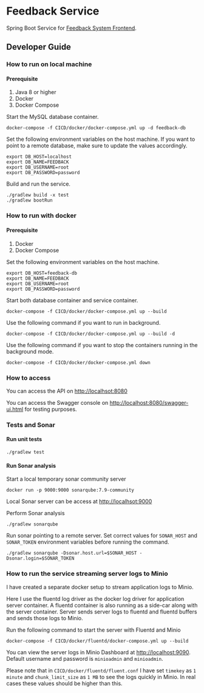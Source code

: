 # Feedback Service
Spring Boot Service for [Feedback System Frontend](https://github.com/dulajra/feedback-system-frontend). 

## Developer Guide 
### How to run on local machine
#### Prerequisite
1. Java 8 or higher
2. Docker
3. Docker Compose

Start the MySQL database container.

```
docker-compose -f CICD/docker/docker-compose.yml up -d feedback-db
```

Set the following environment variables on the host machine. 
If you want to point to a remote database, make sure to update the values accordingly.

```
export DB_HOST=localhost
export DB_NAME=FEEDBACK
export DB_USERNAME=root
export DB_PASSWORD=password
```

Build and run the service.

```
./gradlew build -x test
./gradlew bootRun
```

### How to run with docker 
#### Prerequisite
1. Docker
2. Docker Compose

Set the following environment variables on the host machine.

```
export DB_HOST=feedback-db
export DB_NAME=FEEDBACK
export DB_USERNAME=root
export DB_PASSWORD=password
```

Start both database container and service container.

```
docker-compose -f CICD/docker/docker-compose.yml up --build
```

Use the following command if you want to run in background.
 
```
docker-compose -f CICD/docker/docker-compose.yml up --build -d
```

Use the following command if you want to stop the containers running in the background mode.

```
docker-compose -f CICD/docker/docker-compose.yml down
```

### How to access
You can access the API on [http://localhsot:8080](http://localhsot:8080)

You can access the Swagger console on [http://localhost:8080/swagger-ui.html](http://localhost:8080/swagger-ui.html) for testing purposes. 

### Tests and Sonar
#### Run unit tests

```
./gradlew test
```

#### Run Sonar analysis
Start a local temporary sonar community server

```
docker run -p 9000:9000 sonarqube:7.9-community
```

Local Sonar server can be access at [http://localhsot:9000](http://localhsot:9000)

Perform Sonar analysis

```
./gradlew sonarqube
```

Run sonar pointing to a remote server.
Set correct values for `SONAR_HOST` and `SONAR_TOKEN` environment variables before running the command.

```
./gradlew sonarqube -Dsonar.host.url=$SONAR_HOST -Dsonar.login=$SONAR_TOKEN
```

### How to run the service streaming server logs to Minio
I have created a separate docker setup to stream application logs to Minio.

Here I use the fluentd log driver as the docker log driver for application server container.
A fluentd container is also running as a side-car along with the server container. 
Server sends server logs to fluentd and fluentd buffers and sends those logs to Minio. 

Run the following command to start the server with Fluentd and Minio

```
docker-compose -f CICD/docker/fluentd/docker-compose.yml up --build
```

You can view the server logs in Minio Dashboard at [http://localhost:9090](http://localhost:9090). 
Default username and password is `minioadmin` and `minioadmin`.

Please note that in `CICD/docker/fluentd/fluent.conf` I have set `timekey` as `1 minute` and `chunk_limit_size` as `1 MB` 
to see the logs quickly in Minio. In real cases these values should be higher than this. 
